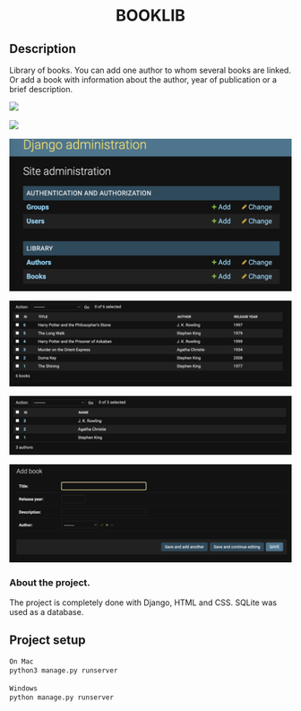 <h1 align="center">BOOKLIB</h1>

## Description
<p align="center">

Library of books. You can add one author to whom several books are linked. Or add a book with information about the author, year of publication or a brief description.

<p align="center">

![](imgs/1.png)

![](imgs/2.png)

![](imgs/3.png)

![](imgs/4.png)

![](imgs/5.png)

![](imgs/6.png)
</p>

### About the project.
The project is completely done with Django, HTML and CSS. SQLite was used as a database.

## Project setup

```
On Mac
python3 manage.py runserver

Windows
python manage.py runserver
```